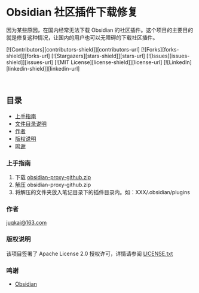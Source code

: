 # Obsidian 社区插件下载修复

因为某些原因，在国内经常无法下载 Obsidian 的社区插件。这个项目的主要目的就是修复这种情况，让国内的用户也可以无障碍的下载社区插件。

<!-- PROJECT SHIELDS -->

\[!\[Contributors\]\[contributors-shield\]\]\[contributors-url\]
\[!\[Forks\]\[forks-shield\]\]\[forks-url\]
\[!\[Stargazers\]\[stars-shield\]\]\[stars-url\]
\[!\[Issues\]\[issues-shield\]\]\[issues-url\]
\[!\[MIT License\]\[license-shield\]\]\[license-url\]
\[!\[LinkedIn\]\[linkedin-shield\]\]\[linkedin-url\]

<!-- PROJECT LOGO -->

<br />

## 目录

- [上手指南](#%E4%B8%8A%E6%89%8B%E6%8C%87%E5%8D%97)
- [文件目录说明](#%E6%96%87%E4%BB%B6%E7%9B%AE%E5%BD%95%E8%AF%B4%E6%98%8E)
- [作者](#%E4%BD%9C%E8%80%85)
- [版权说明](#%E7%89%88%E6%9D%83%E8%AF%B4%E6%98%8E)
- [鸣谢](#%E9%B8%A3%E8%B0%A2)

### 上手指南

1. 下载 [obsidian-proxy-github.zip](https://gitee.com/juqkai/obsidian-proxy-github/releases)
2. 解压 obsidian-proxy-github.zip
3. 将解压的文件夹放入笔记目录下的插件目录内。如：XXX/.obsidian/plugins

### 作者

juqkai@163.com

### 版权说明

该项目签署了 Apache License 2.0 授权许可，详情请参阅 [LICENSE.txt](https://github.com/juqkai/obsidian-proxy-github/blob/master/LICENSE)

### 鸣谢

- [Obsidian](https://Obsidian.md)
